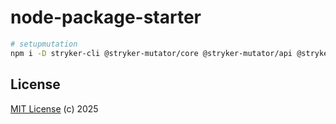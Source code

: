 # node-package-starter

```sh
# setupmutation
npm i -D stryker-cli @stryker-mutator/core @stryker-mutator/api @stryker-mutator/vitest-runner @stryker-mutator/html-reporter
```

## License

[MIT License](https://opensource.org/licenses/MIT) (c) 2025
